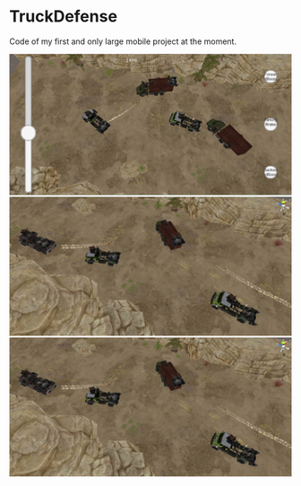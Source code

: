 # TruckDefense
Code of my first and only large mobile project at the moment.

![alt text](https://github.com/KonstantKuz/TruckDefense/blob/master/scr/%D1%81%D0%BA%D1%80%D0%B8%D0%BD3.png?raw=true)
![alt text](https://github.com/KonstantKuz/TruckDefense/blob/master/scr/%D1%81%D0%BA%D1%80%D0%B8%D0%BD1.png?raw=true)
![alt text](https://github.com/KonstantKuz/TruckDefense/blob/master/scr/%D1%81%D0%BA%D1%80%D0%B8%D0%BD1.png?raw=true)